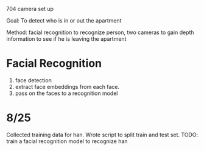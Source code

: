 704 camera set up

Goal: To detect who is in or out the apartment

Method: facial recognition to recognize person, two cameras to gain depth information to see if he is leaving the apartment


# Facial Recognition
1. face detection
2. extract face embeddings from each face.
3. pass on the faces to a recognition model


# 8/25
Collected training data for han. Wrote script to split train and test set.
TODO: train a facial recognition model to recognize han